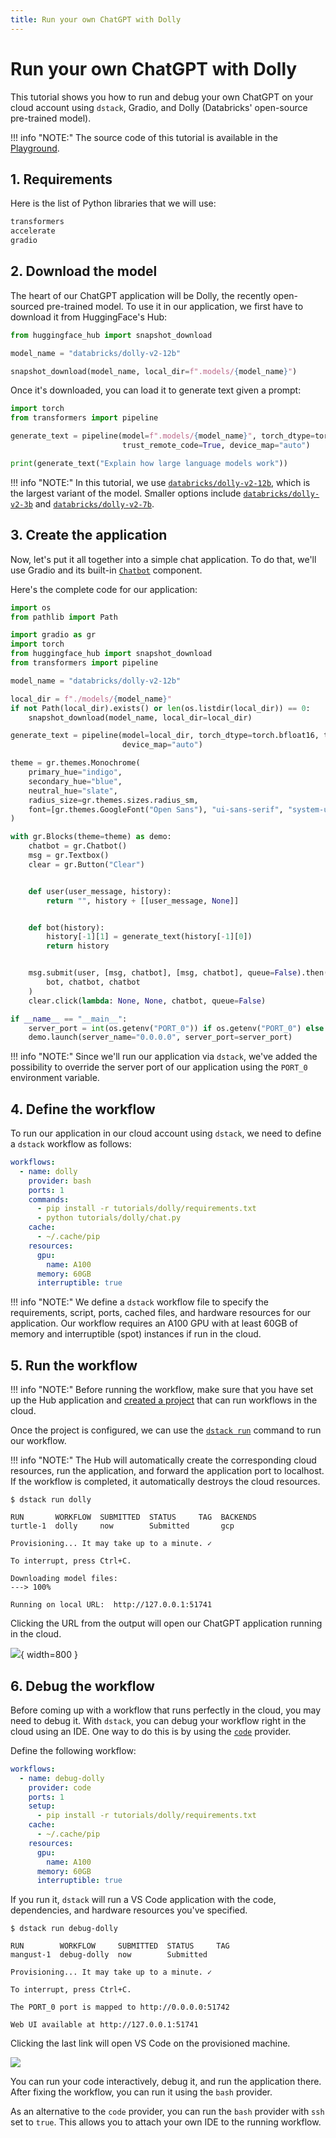 ```yaml
---
title: Run your own ChatGPT with Dolly
---
```


# Run your own ChatGPT with Dolly

This tutorial shows you how to run and debug your own ChatGPT on your cloud account using `dstack`, Gradio, and
Dolly (Databricks' open-source pre-trained model).

!!! info "NOTE:"
    The source code of this tutorial is available in the <a href="https://github.com/dstackai/dstack-playground#readme" target="__blank">Playground</a>.

## 1. Requirements

Here is the list of Python libraries that we will use:

<div editor-title="tutorials/dolly/requirements.txt"> 

```txt
transformers
accelerate
gradio
```

</div>

## 2. Download the model 

The heart of our ChatGPT application will be Dolly, the recently open-sourced pre-trained model. To use it in our
application, we first have to download it from HuggingFace's Hub:

```python
from huggingface_hub import snapshot_download

model_name = "databricks/dolly-v2-12b"

snapshot_download(model_name, local_dir=f".models/{model_name}")
```

Once it's downloaded, you can load it to generate text given a prompt:

```python
import torch
from transformers import pipeline

generate_text = pipeline(model=f".models/{model_name}", torch_dtype=torch.bfloat16, 
                         trust_remote_code=True, device_map="auto")

print(generate_text("Explain how large language models work"))
```

!!! info "NOTE:"
    In this tutorial, we use [`databricks/dolly-v2-12b`](https://huggingface.co/databricks/dolly-v2-12b), which is the
    largest variant of the model. Smaller options
    include [`databricks/dolly-v2-3b`](https://huggingface.co/databricks/dolly-v2-3b) and
    [`databricks/dolly-v2-7b`](https://huggingface.co/databricks/dolly-v2-7b).  

## 3. Create the application

Now, let's put it all together into a simple chat application. To do that, we'll use Gradio and its
built-in [`Chatbot`](https://gradio.app/creating-a-chatbot/) component.

Here's the complete code for our application:

<div editor-title="tutorials/dolly/chat.py">

```python
import os
from pathlib import Path

import gradio as gr
import torch
from huggingface_hub import snapshot_download
from transformers import pipeline

model_name = "databricks/dolly-v2-12b"

local_dir = f"./models/{model_name}"
if not Path(local_dir).exists() or len(os.listdir(local_dir)) == 0:
    snapshot_download(model_name, local_dir=local_dir)

generate_text = pipeline(model=local_dir, torch_dtype=torch.bfloat16, trust_remote_code=True,
                         device_map="auto")

theme = gr.themes.Monochrome(
    primary_hue="indigo",
    secondary_hue="blue",
    neutral_hue="slate",
    radius_size=gr.themes.sizes.radius_sm,
    font=[gr.themes.GoogleFont("Open Sans"), "ui-sans-serif", "system-ui", "sans-serif"],
)

with gr.Blocks(theme=theme) as demo:
    chatbot = gr.Chatbot()
    msg = gr.Textbox()
    clear = gr.Button("Clear")


    def user(user_message, history):
        return "", history + [[user_message, None]]


    def bot(history):
        history[-1][1] = generate_text(history[-1][0])
        return history


    msg.submit(user, [msg, chatbot], [msg, chatbot], queue=False).then(
        bot, chatbot, chatbot
    )
    clear.click(lambda: None, None, chatbot, queue=False)

if __name__ == "__main__":
    server_port = int(os.getenv("PORT_0")) if os.getenv("PORT_0") else None
    demo.launch(server_name="0.0.0.0", server_port=server_port)
```

</div> 

!!! info "NOTE:"
    Since we'll run our application via `dstack`, we've added the possibility to override the server port of our application
    using the `PORT_0` environment variable.

## 4. Define the workflow

To run our application in our cloud account using `dstack`, we need to define a `dstack` workflow as follows:

<div editor-title=".dstack/workflows/dolly.yaml"> 

```yaml
workflows:
  - name: dolly
    provider: bash
    ports: 1
    commands:
      - pip install -r tutorials/dolly/requirements.txt
      - python tutorials/dolly/chat.py
    cache:
      - ~/.cache/pip
    resources:
      gpu:
        name: A100
      memory: 60GB
      interruptible: true
```

</div>

!!! info "NOTE:"
    We define a `dstack` workflow file to specify the requirements, script, ports, cached files, and hardware resources for
    our application. Our workflow requires an A100 GPU with at least 60GB of memory and interruptible (spot) instances if
    run in the cloud. 

## 5. Run the workflow

!!! info "NOTE:"
    Before running the workflow, make sure that you have set up the Hub application and
    [created a project](../docs/quick-start.md#create-a-hub-project) that can run workflows in the cloud.

Once the project is configured, we can use the [`dstack run`](../docs/reference/cli/run.md) command to
run our workflow.

!!! info "NOTE:"
    The Hub will automatically create the corresponding cloud resources, run the application, and forward the application
    port to localhost. If the workflow is completed, it automatically destroys the cloud resources.

<div class="termy">

```shell
$ dstack run dolly

RUN       WORKFLOW  SUBMITTED  STATUS     TAG  BACKENDS
turtle-1  dolly     now        Submitted       gcp

Provisioning... It may take up to a minute. ✓

To interrupt, press Ctrl+C.

Downloading model files: 
---> 100%

Running on local URL:  http://127.0.0.1:51741
```

</div>

Clicking the URL from the output will open our ChatGPT application running in the cloud. 

![](../assets/images/dstack-dolly.png){ width=800 }

## 6. Debug the workflow

Before coming up with a workflow that runs perfectly in the cloud, you may need to debug it. With `dstack`, you can debug
your workflow right in the cloud using an IDE. One way to do this is by using
the [`code`](../docs/reference/providers/code.md) provider.

Define the following workflow:

<div editor-title=".dstack/workflows/dolly.yaml"> 

```yaml
workflows:
  - name: debug-dolly
    provider: code
    ports: 1
    setup:
      - pip install -r tutorials/dolly/requirements.txt
    cache:
      - ~/.cache/pip
    resources:
      gpu:
        name: A100
      memory: 60GB
      interruptible: true
```

</div>

If you run it, `dstack` will run a VS Code application with the code, dependencies, and hardware resources
you've specified.

<div class="termy">

```shell
$ dstack run debug-dolly

RUN        WORKFLOW     SUBMITTED  STATUS     TAG
mangust-1  debug-dolly  now        Submitted     

Provisioning... It may take up to a minute. ✓

To interrupt, press Ctrl+C.

The PORT_0 port is mapped to http://0.0.0.0:51742

Web UI available at http://127.0.0.1:51741
```

</div>

Clicking the last link will open VS Code on the provisioned machine.

![](../assets/images/dstack-dolly-code.png)

You can run your code interactively, debug it, and run the application there.
After fixing the workflow, you can run it using the `bash` provider.

As an alternative to the `code` provider, you can run the `bash` provider with `ssh` set to `true`. This allows you to attach
your own IDE to the running workflow.
